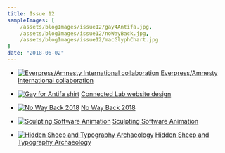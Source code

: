 ```yaml
---
title: Issue 12
sampleImages: [
    /assets/blogImages/issue12/gay4Antifa.jpg,
    /assets/blogImages/issue12/noWayBack.jpg,
    /assets/blogImages/issue12/macGlyphChart.jpg
]
date: "2018-06-02"
---
```


* [![Everpress/Amnesty International collaboration](/assets/blogImages/issue12/censorTee.jpg "A t-shirt that says 'Censorship protects you from reality'")](https://everpress.com/)
[Everpress/Amnesty International collaboration](https://everpress.com/)

* [![Gay for Antifa shirt](/assets/blogImages/issue12/gay4Antifa.jpg "A t-shirt that says 'Gay for Antifa")](https://alwaysrestrictions.com/products/i-am-gay-for-antifa-t-shirt)
[Connected Lab website design](https://alwaysrestrictions.com/products/i-am-gay-for-antifa-t-shirt)

* [![No Way Back 2018](/assets/blogImages/issue12/noWayBack.jpg "No Way Back poster with the Interdimensional Transmissions logo")](https://www.residentadvisor.net/events/1067099)
[No Way Back 2018](https://www.residentadvisor.net/events/1067099)

* [![Sculpting Software Animation](/assets/blogImages/issue12/layeredCurvers.gif "Animation bezier curve graph shown next to an animated pink square")](https://medium.com/@pasql/sculpting-software-animation-7d818ddcd40a)
[Sculpting Software Animation](https://medium.com/@pasql/sculpting-software-animation-7d818ddcd40a)

* [![Hidden Sheep and Typography Archaeology](/assets/blogImages/issue12/macGlyphChart.jpg "A labeled chart of early Macintosh font rendering metrics specifications")](https://medium.com/@bzotto/hidden-sheep-and-mac-typography-archaeology-efce770da76c)
[Hidden Sheep and Typography Archaeology](https://medium.com/@bzotto/hidden-sheep-and-mac-typography-archaeology-efce770da76c)
